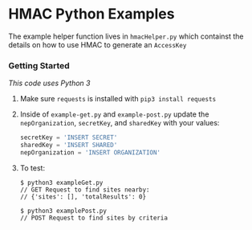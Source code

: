 # HMAC Python Examples

The example helper function lives in `hmacHelper.py` which containst the details on how to use HMAC to generate an `AccessKey`

### Getting Started

_This code uses Python 3_

1. Make sure `requests` is installed with `pip3 install requests`
2. Inside of `example-get.py` and `example-post.py` update the `nepOrganization`, `secretKey`, and `sharedKey` with your values:

   ```py
   secretKey = 'INSERT SECRET'
   sharedKey = 'INSERT SHARED'
   nepOrganization = 'INSERT ORGANIZATION'
   ```

3. To test:

   ```console
   $ python3 exampleGet.py
   // GET Request to find sites nearby:
   // {'sites': [], 'totalResults': 0}
   ```

   ```console
   $ python3 examplePost.py
   // POST Request to find sites by criteria
   ```
